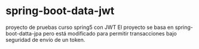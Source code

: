 # spring-boot-data-jwt
proyecto de pruebas curso spring5 con JWT
El proyecto se basa en spring-boot-datta-jpa pero está modificado para permitir transacciones bajo seguridad de envío de un token.
